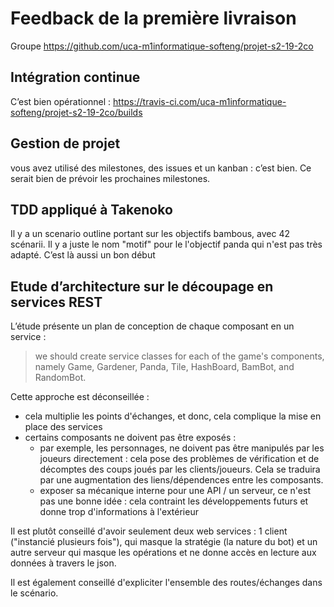 # Feedback de la première livraison

Groupe https://github.com/uca-m1informatique-softeng/projet-s2-19-2co

## Intégration continue ##
C’est bien opérationnel : https://travis-ci.com/uca-m1informatique-softeng/projet-s2-19-2co/builds

## Gestion de projet ##
vous avez utilisé des milestones, des issues et un kanban : c’est bien. Ce serait bien de prévoir les prochaines milestones.

## TDD appliqué à Takenoko ##
Il y a un scenario outline portant sur les objectifs bambous, avec 42 scénarii. Il y a juste le nom "motif" pour le l'objectif panda qui n'est pas très adapté.
C’est là aussi un bon début

## Etude d’architecture sur le découpage en services REST ##
L’étude présente un plan de conception de chaque composant en un service :
>we should create service classes for each of the game's components, namely Game, Gardener, Panda, Tile, HashBoard, BamBot, and RandomBot.

Cette approche est déconseillée :
  * cela multiplie les points d'échanges, et donc, cela complique la mise en place des services
  * certains composants ne doivent pas être exposés :
     * par exemple, les personnages, ne doivent pas être manipulés par les joueurs directement : cela pose des problèmes de vérification et de décomptes des coups joués par les clients/joueurs. Cela se traduira par une augmentation des liens/dépendences entre les composants.
     * exposer sa mécanique interne pour une API / un serveur, ce n'est pas une bonne idée : cela contraint les développements futurs et donne trop d'informations à l'extérieur

Il est plutôt conseillé d'avoir seulement deux web services : 1 client ("instancié plusieurs fois"), qui masque la stratégie (la nature du bot) et un autre serveur qui masque les opérations et ne donne accès en lecture aux données à travers le json.

Il est également conseillé d'expliciter l'ensemble des routes/échanges dans le scénario.
